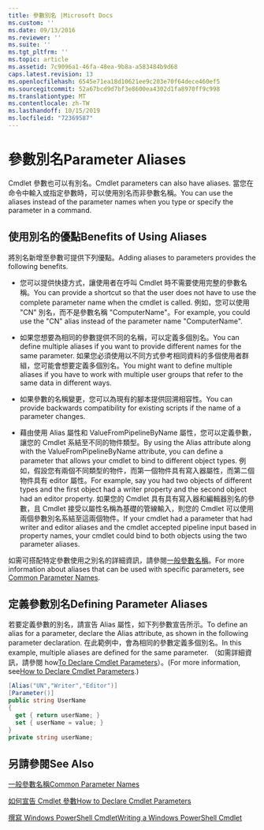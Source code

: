```yaml
---
title: 參數別名 |Microsoft Docs
ms.custom: ''
ms.date: 09/13/2016
ms.reviewer: ''
ms.suite: ''
ms.tgt_pltfrm: ''
ms.topic: article
ms.assetid: 7c9096a1-46fa-48ea-9b8a-a583484b9d68
caps.latest.revision: 13
ms.openlocfilehash: 6545e71ea18d10621ee9c203e70f64dece460ef5
ms.sourcegitcommit: 52a67bcd9d7bf3e8600ea4302d1fa8970ff9c998
ms.translationtype: MT
ms.contentlocale: zh-TW
ms.lasthandoff: 10/15/2019
ms.locfileid: "72369587"
---
```

# <a name="parameter-aliases"></a><span data-ttu-id="1cd6d-102">參數別名</span><span class="sxs-lookup"><span data-stu-id="1cd6d-102">Parameter Aliases</span></span>

<span data-ttu-id="1cd6d-103">Cmdlet 參數也可以有別名。</span><span class="sxs-lookup"><span data-stu-id="1cd6d-103">Cmdlet parameters can also have aliases.</span></span> <span data-ttu-id="1cd6d-104">當您在命令中輸入或指定參數時，可以使用別名而非參數名稱。</span><span class="sxs-lookup"><span data-stu-id="1cd6d-104">You can use the aliases instead of the parameter names when you type or specify the parameter in a command.</span></span>

## <a name="benefits-of-using-aliases"></a><span data-ttu-id="1cd6d-105">使用別名的優點</span><span class="sxs-lookup"><span data-stu-id="1cd6d-105">Benefits of Using Aliases</span></span>

<span data-ttu-id="1cd6d-106">將別名新增至參數可提供下列優點。</span><span class="sxs-lookup"><span data-stu-id="1cd6d-106">Adding aliases to parameters provides the following benefits.</span></span>

- <span data-ttu-id="1cd6d-107">您可以提供快捷方式，讓使用者在呼叫 Cmdlet 時不需要使用完整的參數名稱。</span><span class="sxs-lookup"><span data-stu-id="1cd6d-107">You can provide a shortcut so that the user does not have to use the complete parameter name when the cmdlet is called.</span></span> <span data-ttu-id="1cd6d-108">例如，您可以使用 "CN" 別名，而不是參數名稱 "ComputerName"。</span><span class="sxs-lookup"><span data-stu-id="1cd6d-108">For example, you could use the "CN" alias instead of the parameter name "ComputerName".</span></span>

- <span data-ttu-id="1cd6d-109">如果您想要為相同的參數提供不同的名稱，可以定義多個別名。</span><span class="sxs-lookup"><span data-stu-id="1cd6d-109">You can define multiple aliases if you want to provide different names for the same parameter.</span></span> <span data-ttu-id="1cd6d-110">如果您必須使用以不同方式參考相同資料的多個使用者群組，您可能會想要定義多個別名。</span><span class="sxs-lookup"><span data-stu-id="1cd6d-110">You might want to define multiple aliases if you have to work with multiple user groups that refer to the same data in different ways.</span></span>

- <span data-ttu-id="1cd6d-111">如果參數的名稱變更，您可以為現有的腳本提供回溯相容性。</span><span class="sxs-lookup"><span data-stu-id="1cd6d-111">You can provide backwards compatibility for existing scripts if the name of a parameter changes.</span></span>

- <span data-ttu-id="1cd6d-112">藉由使用 Alias 屬性和 ValueFromPipelineByName 屬性，您可以定義參數，讓您的 Cmdlet 系結至不同的物件類型。</span><span class="sxs-lookup"><span data-stu-id="1cd6d-112">By using the Alias attribute along with the ValueFromPipelineByName attribute, you can define a parameter that allows your cmdlet to bind to different object types.</span></span> <span data-ttu-id="1cd6d-113">例如，假設您有兩個不同類型的物件，而第一個物件具有寫入器屬性，而第二個物件具有 editor 屬性。</span><span class="sxs-lookup"><span data-stu-id="1cd6d-113">For example, say you had two objects of different types and the first object had a writer property and the second object had an editor property.</span></span> <span data-ttu-id="1cd6d-114">如果您的 Cmdlet 具有具有寫入器和編輯器別名的參數，且 Cmdlet 接受以屬性名稱為基礎的管線輸入，則您的 Cmdlet 可以使用兩個參數別名系結至這兩個物件。</span><span class="sxs-lookup"><span data-stu-id="1cd6d-114">If your cmdlet had a parameter that had writer and editor aliases and the cmdlet accepted pipeline input based in property names, your cmdlet could bind to both objects using the two parameter aliases.</span></span>

<span data-ttu-id="1cd6d-115">如需可搭配特定參數使用之別名的詳細資訊，請參閱[一般參數名稱](./common-parameter-names.md)。</span><span class="sxs-lookup"><span data-stu-id="1cd6d-115">For more information about aliases that can be used with specific parameters, see [Common Parameter Names](./common-parameter-names.md).</span></span>

## <a name="defining-parameter-aliases"></a><span data-ttu-id="1cd6d-116">定義參數別名</span><span class="sxs-lookup"><span data-stu-id="1cd6d-116">Defining Parameter Aliases</span></span>

<span data-ttu-id="1cd6d-117">若要定義參數的別名，請宣告 Alias 屬性，如下列參數宣告所示。</span><span class="sxs-lookup"><span data-stu-id="1cd6d-117">To define an alias for a parameter, declare the Alias attribute, as shown in the following parameter declaration.</span></span> <span data-ttu-id="1cd6d-118">在此範例中，會為相同的參數定義多個別名。</span><span class="sxs-lookup"><span data-stu-id="1cd6d-118">In this example, multiple aliases are defined for the same parameter.</span></span> <span data-ttu-id="1cd6d-119">（如需詳細資訊，請參閱 how[To Declare Cmdlet Parameters](./how-to-declare-cmdlet-parameters.md)）。</span><span class="sxs-lookup"><span data-stu-id="1cd6d-119">(For more information, see[How to Declare Cmdlet Parameters](./how-to-declare-cmdlet-parameters.md).)</span></span>

```csharp
[Alias("UN","Writer","Editor")]
[Parameter()]
public string UserName
{
  get { return userName; }
  set { userName = value; }
}
private string userName;
```

## <a name="see-also"></a><span data-ttu-id="1cd6d-120">另請參閱</span><span class="sxs-lookup"><span data-stu-id="1cd6d-120">See Also</span></span>

[<span data-ttu-id="1cd6d-121">一般參數名稱</span><span class="sxs-lookup"><span data-stu-id="1cd6d-121">Common Parameter Names</span></span>](./common-parameter-names.md)

[<span data-ttu-id="1cd6d-122">如何宣告 Cmdlet 參數</span><span class="sxs-lookup"><span data-stu-id="1cd6d-122">How to Declare Cmdlet Parameters</span></span>](./how-to-declare-cmdlet-parameters.md)

[<span data-ttu-id="1cd6d-123">撰寫 Windows PowerShell Cmdlet</span><span class="sxs-lookup"><span data-stu-id="1cd6d-123">Writing a Windows PowerShell Cmdlet</span></span>](./writing-a-windows-powershell-cmdlet.md)
